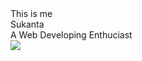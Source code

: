 <!DOCTYPE html>
<html lang="en">
<head>
    <meta charset="UTF-8">
    <meta http-equiv="X-UA-Compatible" content="IE=edge">
    <meta name="viewport" content="width=device-width, initial-scale=1.0">
    <title>PortFolio</title>
    <link rel="stylesheet" href="style.css">
</head>
<body>
    <div class="back">
        <div class="TopContainer">
            <div class="box1">
                <div class="textcontainer">
                    <div class="text1">This is me</div>
                    <div class="text2">Sukanta</div>
                    <div class="text3">A Web Developing Enthuciast</div>
                </div>
            </div>
            <div class="box2">
                <div class="blackbox"></div>
                <div class="blackboxbefore"></div>
            </div>
        </div>
        <div class="SecondContainer">
                <div class="black box01"></div>
                <div class="black box02"></div>
                <div class="black box03"></div>
                <div class="black box04"></div>
                <div class="black box05"></div>
        </div>
        <section class="scroll">
           <a class="scrollClick" href="#"><img src="./images/down-arrow-svgrepo-com.svg" class="svgfile"></img></a>
        </section>
    </div>
</body>
</html>
